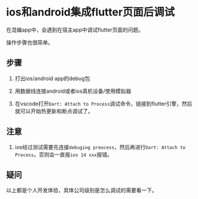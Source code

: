 # ios和android集成flutter页面后调试

在混编app中，会遇到在宿主app中调试flutter页面的问题。

操作步骤也很简单。

## 步骤

1. 打出ios/android app的debug包

2. 用数据线连接android或者ios真机设备/使用模拟器

3. 在vscode打开`Dart: Attach to Process`调试命令，链接到flutter引擎，然后就可以开始热更新和断点调试了。

## 注意

1. ios经过测试需要先连接`debuging preocess`，然后再进行`Dart: Attach to Process`。否则会一直报`ios 14 xxx`报错。

## 疑问

以上都是个人开发体验，具体公司级别是怎么调试的需要看一下。
